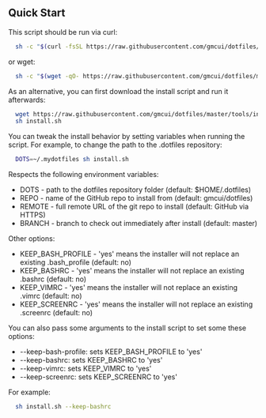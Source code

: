 ## Quick Start

This script should be run via curl:

```bash
  sh -c "$(curl -fsSL https://raw.githubusercontent.com/gmcui/dotfiles/master/tools/install.sh)"
```

or wget:

```bash
  sh -c "$(wget -qO- https://raw.githubusercontent.com/gmcui/dotfiles/master/tools/install.sh)"
```

As an alternative, you can first download the install script and run it afterwards:

```bash
  wget https://raw.githubusercontent.com/gmcui/dotfiles/master/tools/install.sh
  sh install.sh
```

You can tweak the install behavior by setting variables when running the script. For
example, to change the path to the .dotfiles repository:

```bash
  DOTS=~/.mydotfiles sh install.sh
```

Respects the following environment variables:

-   DOTS - path to the dotfiles repository folder (default: $HOME/.dotfiles)
-   REPO - name of the GitHub repo to install from (default: gmcui/dotfiles)
-   REMOTE - full remote URL of the git repo to install (default: GitHub via HTTPS)
-   BRANCH - branch to check out immediately after install (default: master)

Other options:

-   KEEP_BASH_PROFILE - 'yes' means the installer will not replace an existing .bash_profile (default: no)
-   KEEP_BASHRC - 'yes' means the installer will not replace an existing .bashrc (default: no)
-   KEEP_VIMRC - 'yes' means the installer will not replace an existing .vimrc (default: no)
-   KEEP_SCREENRC - 'yes' means the installer will not replace an existing .screenrc (default: no)

You can also pass some arguments to the install script to set some these options:

-   --keep-bash-profile: sets KEEP_BASH_PROFILE to 'yes'
-   --keep-bashrc: sets KEEP_BASHRC to 'yes'
-   --keep-vimrc: sets KEEP_VIMRC to 'yes'
-   --keep-screenrc: sets KEEP_SCREENRC to 'yes'

For example:

```bash
  sh install.sh --keep-bashrc
```
